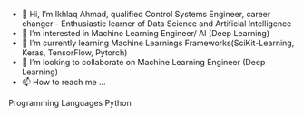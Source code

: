 - 👋 Hi, I’m Ikhlaq Ahmad, qualified Control Systems Engineer, career changer - Enthusiastic learner of Data Science and Artificial Intelligence
- 👀 I’m interested in Machine Learning Engineer/ AI (Deep Learning)
- 🌱 I’m currently learning Machine Learnings Frameworks(SciKit-Learning, Keras, TensorFlow, Pytorch)
- 💞️ I’m looking to collaborate on Machine Learning Engineer (Deep Learning)
- 📫 How to reach me ...

<!---
Der-Numeriker/Der-Numeriker is a ✨ special ✨ repository because its `README.md` (this file) appears on your GitHub profile.
You can click the Preview link to take a look at your changes.
--->
Programming Languages Python
